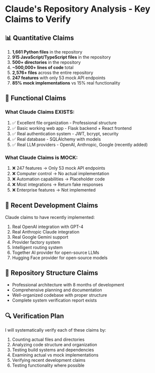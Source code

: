 # Claude's Repository Analysis - Key Claims to Verify

## 📊 Quantitative Claims
1. **1,661 Python files** in the repository
2. **915 JavaScript/TypeScript files** in the repository  
3. **500+ directories** in the repository
4. **~500,000+ lines of code** total
5. **2,576+ files** across the entire repository
6. **247 features** with only 53 mock API endpoints
7. **85% mock implementations** vs 15% real functionality

## 🎯 Functional Claims
### What Claude Claims EXISTS:
1. ✅ Excellent file organization - Professional structure
2. ✅ Basic working web app - Flask backend + React frontend
3. ✅ Real authentication system - JWT, bcrypt, security
4. ✅ Real database - SQLAlchemy with models
5. ✅ Real LLM providers - OpenAI, Anthropic, Google (recently added)

### What Claude Claims is MOCK:
1. ❌ 247 features → Only 53 mock API endpoints
2. ❌ Computer control → No actual implementation
3. ❌ Automation capabilities → Placeholder code
4. ❌ Most integrations → Return fake responses
5. ❌ Enterprise features → Not implemented

## 🚀 Recent Development Claims
Claude claims to have recently implemented:
1. Real OpenAI integration with GPT-4
2. Real Anthropic Claude integration
3. Real Google Gemini support
4. Provider factory system
5. Intelligent routing system
6. Together AI provider for open-source LLMs
7. Hugging Face provider for open-source models

## 📁 Repository Structure Claims
- Professional architecture with 8 months of development
- Comprehensive planning and documentation
- Well-organized codebase with proper structure
- Complete system verification report exists

## 🔍 Verification Plan
I will systematically verify each of these claims by:
1. Counting actual files and directories
2. Analyzing code structure and organization
3. Testing build systems and dependencies
4. Examining actual vs mock implementations
5. Verifying recent development claims
6. Testing functionality where possible

